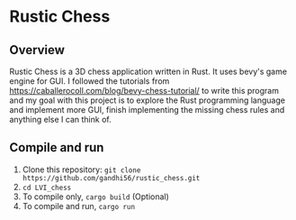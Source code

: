 # Rustic Chess

## Overview
Rustic Chess is a 3D chess application written in Rust. It uses bevy's game engine for GUI. I followed the tutorials from https://caballerocoll.com/blog/bevy-chess-tutorial/ to write this program and my goal with this project is to explore the Rust programming language and implement more GUI, finish implementing the missing chess rules and anything else I can think of.

## Compile and run
1. Clone this repository: `git clone https://github.com/gandhi56/rustic_chess.git`
2. `cd LVI_chess`
3. To compile only, `cargo build` (Optional)
4. To compile and run, `cargo run`


